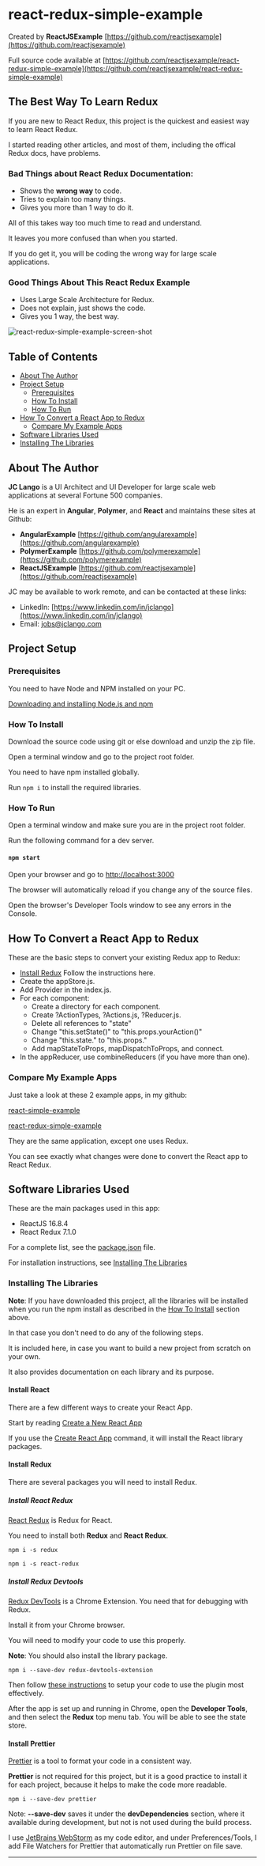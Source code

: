 # react-redux-simple-example

Created by **ReactJSExample** [https://github.com/reactjsexample](https://github.com/reactjsexample)

Full source code available at [https://github.com/reactjsexample/react-redux-simple-example](https://github.com/reactjsexample/react-redux-simple-example)

## The Best Way To Learn Redux

If you are new to React Redux, this project is the quickest and easiest way to learn React Redux.

I started reading other articles, and most of them, including the offical Redux docs, have problems.

### Bad Things about React Redux Documentation:

* Shows the **wrong way** to code.
* Tries to explain too many things.
* Gives you more than 1 way to do it.

All of this takes way too much time to read and understand.

It leaves you more confused than when you started.

If you do get it, you will be coding the wrong way for large scale applications.

### Good Things About This React Redux Example

* Uses Large Scale Architecture for Redux.
* Does not explain, just shows the code.
* Gives you 1 way, the best way.

![react-redux-simple-example-screen-shot](https://github.com/reactjsexample/react-redux-simple-example/blob/master/src/assets/images/react-redux-simple-example-screen-shot.png)

## Table of Contents

- [About The Author](#about-the-author)
- [Project Setup](#project-setup)
  - [Prerequisites](#prerequisites)
  - [How To Install](#how-to-install)
  - [How To Run](#how-to-run)
- [How To Convert a React App to Redux](#how-to-convert-a-react-app-to-redux)
  - [Compare My Example Apps](#compare-my-example-apps)
- [Software Libraries Used](#software-libraries-used)
- [Installing The Libraries](#installing-the-libraries)

## About The Author

**JC Lango** is a UI Architect and UI Developer for large scale web applications at several Fortune 500 companies.

He is an expert in **Angular**, **Polymer**, and **React** and maintains these sites at Github:

- **AngularExample** [https://github.com/angularexample](https://github.com/angularexample)
- **PolymerExample** [https://github.com/polymerexample](https://github.com/polymerexample)
- **ReactJSExample** [https://github.com/reactjsexample](https://github.com/reactjsexample)

JC may be available to work remote, and can be contacted at these links:

- LinkedIn: [https://www.linkedin.com/in/jclango](https://www.linkedin.com/in/jclango)
- Email: [jobs@jclango.com](mailto:jobs@jclango.com)

## Project Setup

### Prerequisites

You need to have Node and NPM installed on your PC.

[Downloading and installing Node.js and npm](https://docs.npmjs.com/downloading-and-installing-node-js-and-npm)

### How To Install

Download the source code using git or else download and unzip the zip file.

Open a terminal window and go to the project root folder.

You need to have npm installed globally.

Run `npm i` to install the required libraries.

### How To Run

Open a terminal window and make sure you are in the project root folder.

Run the following command for a dev server.

#### `npm start`

Open your browser and go to [http://localhost:3000](http://localhost:3000)

The browser will automatically reload if you change any of the source files.

Open the browser's Developer Tools window to see any errors in the Console.

## How To Convert a React App to Redux

These are the basic steps to convert your existing Redux app to Redux:

- [Install Redux](#install-redux) Follow the instructions here.
- Create the appStore.js.
- Add Provider in the index.js.
- For each component:
  - Create a directory for each component.
  - Create ?ActionTypes, ?Actions.js, ?Reducer.js. 
  - Delete all references to "state"
  - Change "this.setState()" to "this.props.yourAction()"
  - Change "this.state." to "this.props."
  - Add mapStateToProps, mapDispatchToProps, and connect.
- In the appReducer, use combineReducers (if you have more than one).

### Compare My Example Apps

Just take a look at these 2 example apps, in my github:

[react-simple-example](https://github.com/reactjsexample/react-simple-example)

[react-redux-simple-example](https://github.com/reactjsexample/react-redux-simple-example)

They are the same application, except one uses Redux.

You can see exactly what changes were done to convert the React app to React Redux.

## Software Libraries Used

These are the main packages used in this app:

- ReactJS 16.8.4
- React Redux 7.1.0

For a complete list, see the [package.json](https://github.com/reactjsexample/react-redux-example/blob/master/package.json) file.

For installation instructions, see [Installing The Libraries](#installing-the-libraries)

### Installing The Libraries

**Note**: If you have downloaded this project, all the libraries will be installed when you run the npm install as described in the [How To Install](#how-to-install) section above.

In that case you don't need to do any of the following steps.

It is included here,
in case you want to build a new project from scratch on your own.

It also provides documentation on each library and its purpose. 

#### Install React

There are a few different ways to create your React App.

Start by reading [Create a New React App](https://reactjs.org/docs/create-a-new-react-app.html)

If you use the [Create React App](https://reactjs.org/docs/create-a-new-react-app.html#create-react-app) command, it will install the React library packages.

#### Install Redux

There are several packages you will need to install Redux.

##### Install React Redux

[React Redux](https://react-redux.js.org/) is Redux for React.

You need to install both **Redux** and **React Redux**.

`npm i -s redux`

`npm i -s react-redux`

##### Install Redux Devtools

[Redux DevTools](https://chrome.google.com/webstore/detail/redux-devtools/lmhkpmbekcpmknklioeibfkpmmfibljd?hl=en) is a Chrome Extension.
You need that for debugging with Redux.

Install it from your Chrome browser.

You will need to modify your code to use this properly.

**Note**: You should also install the library package.

`npm i --save-dev redux-devtools-extension`

Then follow [these instructions](https://github.com/zalmoxisus/redux-devtools-extension#13-use-redux-devtools-extension-package-from-npm) to setup your code to use the plugin most effectively.

After the app is set up and running in Chrome,
open the **Developer Tools**,
and then select the **Redux** top menu tab.
You will be able to see the state store.

#### Install Prettier

[Prettier](https://prettier.io/) is a tool to format your code in a consistent way.

**Prettier** is not required for this project,
but it is a good practice to install it for each project,
because it helps to make the code more readable. 

`npm i --save-dev prettier`

Note: **--save-dev** saves it under the **devDependencies** section,
where it available during development, but not is not used during the build process.

I use [JetBrains WebStorm](https://www.jetbrains.com/webstorm/) as my code editor,
and under Preferences/Tools, I add File Watchers for Prettier  that automatically run Prettier on file save.

---
